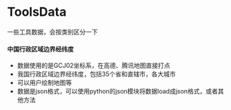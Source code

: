 # ToolsData
一些工具数据，会按类别区分一下

#### 中国行政区域边界经纬度
* 数据使用的是GCJ02坐标系，在高德、腾讯地图直接打点
* 我国行政区域边界经纬度，包括35个省和直辖市，各大城市
* 可以用户绘制地图等
* 数据是json格式，可以使用python的json模块将数据load成json格式，或者其他方法
